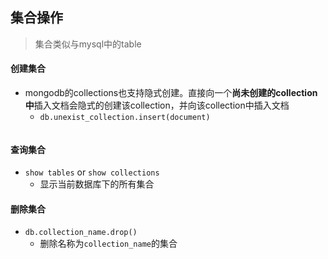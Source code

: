 ## 集合操作
> 集合类似与mysql中的table



#### 创建集合

- mongodb的collections也支持隐式创建。直接向一个**尚未创建的collection中**插入文档会隐式的创建该collection，并向该collection中插入文档
	- `db.unexist_collection.insert(document)`
	
```

```

#### 查询集合
- `show tables` or `show collections`
	- 显示当前数据库下的所有集合


#### 删除集合
- `db.collection_name.drop()`
	- 删除名称为`collection_name`的集合
	
